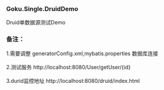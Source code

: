 ### Goku.Single.DruidDemo
 Druid单数据源测试Demo

### 备注：
1.需要调整 generatorConfig.xml,mybatis.properties 数据库连接<br>  
2.测试服务 http://localhost:8080/User/getUser/{id}<br>  
3.durid监控地址 http://localhost:8080/druid/index.html<br>  
